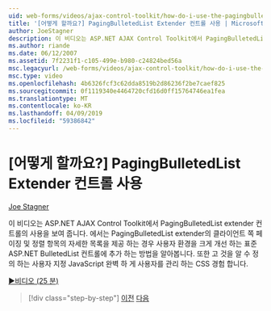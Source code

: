 ```yaml
---
uid: web-forms/videos/ajax-control-toolkit/how-do-i-use-the-pagingbulletedlist-extender-control
title: '[어떻게 할까요?] PagingBulletedList Extender 컨트롤 사용 | Microsoft 문서'
author: JoeStagner
description: 이 비디오는 ASP.NET AJAX Control Toolkit에서 PagingBulletedList extender 컨트롤의 사용을 보여 줍니다. 배울 방법 PagingBulletedList extende...
ms.author: riande
ms.date: 06/12/2007
ms.assetid: 7f2231f1-c105-499e-b980-c24824bed56a
msc.legacyurl: /web-forms/videos/ajax-control-toolkit/how-do-i-use-the-pagingbulletedlist-extender-control
msc.type: video
ms.openlocfilehash: 4b6326fcf3c62dda8519b2d86236f2be7caef825
ms.sourcegitcommit: 0f1119340e4464720cfd16d0ff15764746ea1fea
ms.translationtype: MT
ms.contentlocale: ko-KR
ms.lasthandoff: 04/09/2019
ms.locfileid: "59386842"
---
```

# <a name="how-do-i-use-the-pagingbulletedlist-extender-control"></a>[어떻게 할까요?] PagingBulletedList Extender 컨트롤 사용

[Joe Stagner](https://github.com/JoeStagner)

이 비디오는 ASP.NET AJAX Control Toolkit에서 PagingBulletedList extender 컨트롤의 사용을 보여 줍니다. 에서는 PagingBulletedList extender의 클라이언트 쪽 페이징 및 정렬 항목의 자세한 목록을 제공 하는 경우 사용자 환경을 크게 개선 하는 표준 ASP.NET BulletedList 컨트롤에 추가 하는 방법을 알아봅니다. 또한 고 것을 알 수 정의 하는 사용자 지정 JavaScript 완벽 하 게 사용자를 관리 하는 CSS 경험 합니다.

[&#9654;비디오 (25 분)](https://channel9.msdn.com/Blogs/ASP-NET-Site-Videos/how-do-i-use-the-pagingbulletedlist-extender-control)

> [!div class="step-by-step"]
> [이전](how-do-i-use-the-aspnet-ajax-listsearch-extender.md)
> [다음](how-do-i-use-the-numericupdown-extender-control.md)
